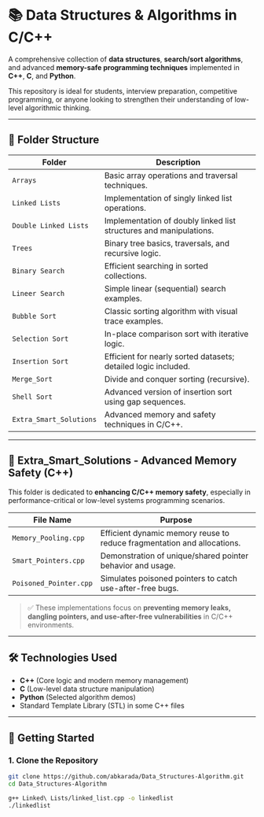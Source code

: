 # 📚 Data Structures & Algorithms in C/C++

A comprehensive collection of **data structures**, **search/sort algorithms**, and advanced **memory-safe programming techniques** implemented in **C++**, **C**, and **Python**.

This repository is ideal for students, interview preparation, competitive programming, or anyone looking to strengthen their understanding of low-level algorithmic thinking.

---

## 📁 Folder Structure

| Folder               | Description                                                                 |
|----------------------|-----------------------------------------------------------------------------|
| `Arrays`             | Basic array operations and traversal techniques.                           |
| `Linked Lists`       | Implementation of singly linked list operations.                           |
| `Double Linked Lists`| Implementation of doubly linked list structures and manipulations.         |
| `Trees`              | Binary tree basics, traversals, and recursive logic.                       |
| `Binary Search`      | Efficient searching in sorted collections.                                 |
| `Lineer Search`      | Simple linear (sequential) search examples.                                |
| `Bubble Sort`        | Classic sorting algorithm with visual trace examples.                      |
| `Selection Sort`     | In-place comparison sort with iterative logic.                             |
| `Insertion Sort`     | Efficient for nearly sorted datasets; detailed logic included.             |
| `Merge_Sort`         | Divide and conquer sorting (recursive).                                    |
| `Shell Sort`         | Advanced version of insertion sort using gap sequences.                    |
| `Extra_Smart_Solutions` | Advanced memory and safety techniques in C/C++.                         |

---

## 🧠 Extra_Smart_Solutions - Advanced Memory Safety (C++)

This folder is dedicated to **enhancing C/C++ memory safety**, especially in performance-critical or low-level systems programming scenarios.

| File Name             | Purpose                                                                 |
|-----------------------|-------------------------------------------------------------------------|
| `Memory_Pooling.cpp`  | Efficient dynamic memory reuse to reduce fragmentation and allocations. |
| `Smart_Pointers.cpp`  | Demonstration of unique/shared pointer behavior and usage.              |
| `Poisoned_Pointer.cpp`| Simulates poisoned pointers to catch use-after-free bugs.               |

> ✅ These implementations focus on **preventing memory leaks, dangling pointers, and use-after-free vulnerabilities** in C/C++ environments.

---

## 🛠 Technologies Used

- **C++** (Core logic and modern memory management)
- **C** (Low-level data structure manipulation)
- **Python** (Selected algorithm demos)
- Standard Template Library (STL) in some C++ files

---

## 🚀 Getting Started

### 1. Clone the Repository

```bash
git clone https://github.com/abkarada/Data_Structures-Algorithm.git
cd Data_Structures-Algorithm

g++ Linked\ Lists/linked_list.cpp -o linkedlist
./linkedlist
